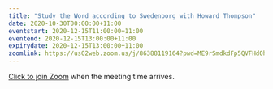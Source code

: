 ```yaml
---
title: "Study the Word according to Swedenborg with Howard Thompson"
date: 2020-10-30T00:00:00+11:00
eventstart: 2020-12-15T11:00:00+11:00
eventend: 2020-12-15T13:00:00+11:00
expirydate: 2020-12-15T13:00:00+11:00
zoomlink: https://us02web.zoom.us/j/86388119164?pwd=ME9rSmdkdFp5QVFHd0hIbDZmNXhRQT09
---
```


[Click to join Zoom](https://us02web.zoom.us/j/86388119164?pwd=ME9rSmdkdFp5QVFHd0hIbDZmNXhRQT09) when the meeting time arrives.